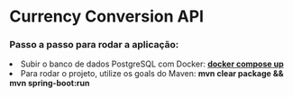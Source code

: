 # Currency Conversion API

### Passo a passo para rodar a aplicação:

<li>Subir o banco de dados PostgreSQL com Docker: <u><strong>docker compose up</strong></u></li>
<li>Para rodar o projeto, utilize os goals do Maven: <strong>mvn clear package && mvn spring-boot:run</strong></li>
